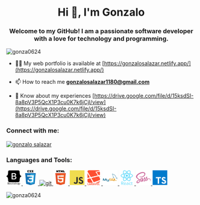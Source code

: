 <h1 align="center">Hi 👋, I'm Gonzalo</h1>
<h3 align="center">Welcome to my GitHub! I am a passionate software developer with a love for technology and programming.</h3>

<p align="left"> <img src="https://komarev.com/ghpvc/?username=gonza0624&label=Profile%20views&color=0e75b6&style=flat" alt="gonza0624" /> </p>

- 👨‍💻 My web portfolio is available at [https://gonzalosalazar.netlify.app/](https://gonzalosalazar.netlify.app/)

- 📫 How to reach me **gonzalosalazar1180@gmail.com**

- 📄 Know about my experiences [https://drive.google.com/file/d/15ksdSI-8a8pV3P5QcX1P3cu0K7k6jCjI/view](https://drive.google.com/file/d/15ksdSI-8a8pV3P5QcX1P3cu0K7k6jCjI/view)

<h3 align="left">Connect with me:</h3>
<p align="left">
<a href="https://www.linkedin.com/in/gonzalo-salazar-carvajal-965284218/" target="__blank"><img align="center" src="https://raw.githubusercontent.com/rahuldkjain/github-profile-readme-generator/master/src/images/icons/Social/linked-in-alt.svg" alt="gonzalo salazar" height="30" width="40" /></a>
</p>

<h3 align="left">Languages and Tools:</h3>
<p align="left"> <a href="https://getbootstrap.com" target="_blank" rel="noreferrer"> <img src="https://raw.githubusercontent.com/devicons/devicon/master/icons/bootstrap/bootstrap-plain-wordmark.svg" alt="bootstrap" width="40" height="40"/> </a> <a href="https://www.w3schools.com/css/" target="_blank" rel="noreferrer"> <img src="https://raw.githubusercontent.com/devicons/devicon/master/icons/css3/css3-original-wordmark.svg" alt="css3" width="40" height="40"/> </a> <a href="https://git-scm.com/" target="_blank" rel="noreferrer"> <img src="https://www.vectorlogo.zone/logos/git-scm/git-scm-icon.svg" alt="git" width="40" height="40"/> </a> <a href="https://www.w3.org/html/" target="_blank" rel="noreferrer"> <img src="https://raw.githubusercontent.com/devicons/devicon/master/icons/html5/html5-original-wordmark.svg" alt="html5" width="40" height="40"/> </a> <a href="https://developer.mozilla.org/en-US/docs/Web/JavaScript" target="_blank" rel="noreferrer"> <img src="https://raw.githubusercontent.com/devicons/devicon/master/icons/javascript/javascript-original.svg" alt="javascript" width="40" height="40"/> </a> <a href="https://laravel.com/" target="_blank" rel="noreferrer"> <img src="https://raw.githubusercontent.com/devicons/devicon/master/icons/laravel/laravel-plain-wordmark.svg" alt="laravel" width="40" height="40"/> </a> <a href="https://www.mysql.com/" target="_blank" rel="noreferrer"> <img src="https://raw.githubusercontent.com/devicons/devicon/master/icons/mysql/mysql-original-wordmark.svg" alt="mysql" width="40" height="40"/> </a> <a href="https://reactjs.org/" target="_blank" rel="noreferrer"> <img src="https://raw.githubusercontent.com/devicons/devicon/master/icons/react/react-original-wordmark.svg" alt="react" width="40" height="40"/> </a> <a href="https://sass-lang.com" target="_blank" rel="noreferrer"> <img src="https://raw.githubusercontent.com/devicons/devicon/master/icons/sass/sass-original.svg" alt="sass" width="40" height="40"/> </a> <a href="https://www.typescriptlang.org/" target="_blank" rel="noreferrer"> <img src="https://raw.githubusercontent.com/devicons/devicon/master/icons/typescript/typescript-original.svg" alt="typescript" width="40" height="40"/> </a> </p>

<p><img align="center" src="https://github-readme-stats.vercel.app/api/top-langs?username=gonza0624&show_icons=true&locale=en&layout=compact" alt="gonza0624" /></p>